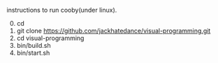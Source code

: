 instructions to run cooby(under linux).

0. cd <any-dir-for-cooby>
1. git clone https://github.com/jackhatedance/visual-programming.git
2. cd visual-programming
3. bin/build.sh
4. bin/start.sh
